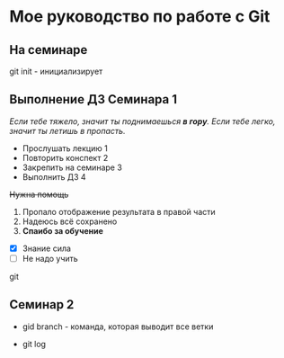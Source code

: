 # Мое руководство по работе с Git
## На семинаре
git init - инициализирует

## Выполнение ДЗ Семинара 1 
*Если тебе тяжело, значит ты поднимаешься **в гору**. Если тебе легко, значит ты летишь в пропасть.*

* Прослушать лекцию 1
* Повторить конспект 2
* Закрепить на семинаре 3
* Выполнить ДЗ 4

~~Нужна помощь~~

1. Пропало отображение результата в правой части
2. Надеюсь всё сохранено
3. __Спаибо за обучение__

- [x] Знание сила
- [ ] Не надо учить 

git

## Семинар 2

* gid branch - команда, которая выводит все ветки

* git log